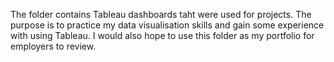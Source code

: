 The folder contains Tableau dashboards taht were used for projects. The purpose is to practice my data visualisation skills and gain some experience with using Tableau. I would also hope to use this folder as my portfolio for employers to review. 
